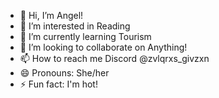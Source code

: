 - 👋 Hi, I’m Angel!
- 👀 I’m interested in Reading
- 🌱 I’m currently learning Tourism
- 💞️ I’m looking to collaborate on Anything!
- 📫 How to reach me Discord @zvlqrxs_givzxn
- 😄 Pronouns: She/her
- ⚡ Fun fact: I'm hot!

<!---
T0tallyR4dic4l/T0tallyR4dic4l is a ✨ special ✨ repository because its `README.md` (this file) appears on your GitHub profile.
You can click the Preview link to take a look at your changes.
--->
